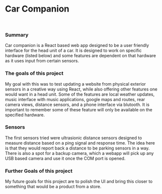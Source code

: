
# Car Companion
<br>

### Summary
Car companion is a React based web app designed to be a user friendly interface for the head unit of a car. It is designed to work on specific hardware (listed below) and some features are dependent on that hardware as it uses input from certain sensors. 

### The goals of this project
My goal with this was to test updating a website from physical exterior sensors in a creative way using React, while also offering other features one would want in a head unit.
Some of the features are local weather updates, music interface with music applications, google maps and routes, rear camera views, distance sensors, and a phone interface via blutooth. It is important to remember some of these feature will only be available on the specified hardware. 

### Sensors
The first sensors tried were ultrasionic distance sensors designed to measure distance based on a ping signal and response time. The idea here is that they would report back a distance to be parking sensors in a way. 
There is also a spot for a backup camera, which a webapp will pick up any USB based camera and use it once the COM port is opened. 

### Further Goals of this project
My future goals for this project are to polish the UI and bring this closer to something that would be a product from a store. 
